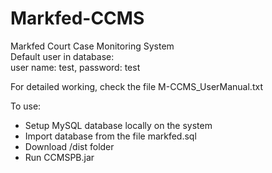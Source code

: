 # Markfed-CCMS
Markfed Court Case Monitoring System
<br>
Default user in database:<br>
user name: test, password: test

For detailed working, check the file M-CCMS_UserManual.txt

To use:
- Setup MySQL database locally on the system
- Import database from the file markfed.sql
- Download /dist folder
- Run CCMSPB.jar
